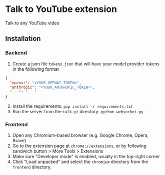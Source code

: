 # Talk to YouTube extension

Talk to any YouTube video

## Installation

### Backend

1. Create a json file `tokens.json` that will have your model provider tokens in the following format
```json
{
  "openai": "<YOUR_OPENAI_TOKEN>",
  "anthropic": "<YOUR_ANTHROPIC_TOKEN>",
  "...": "..."
}
```
2. Install the requirements: `pip install -r requirements.txt`
3. Run the server from the `talk-yt` directory: `python websocket.py`

### Frontend

1. Open any Chromium-based browser (e.g. Google Chrome, Opera, Brave)
1. Go to the extension page at `chrome://extensions`, or by following sandwich button > More Tools > Extensions
1. Make sure "Developer mode" is enabled, usually in the top-right corner
1. Click "Load unpacked" and select the `chromium` directory from the `frontend` directory.

